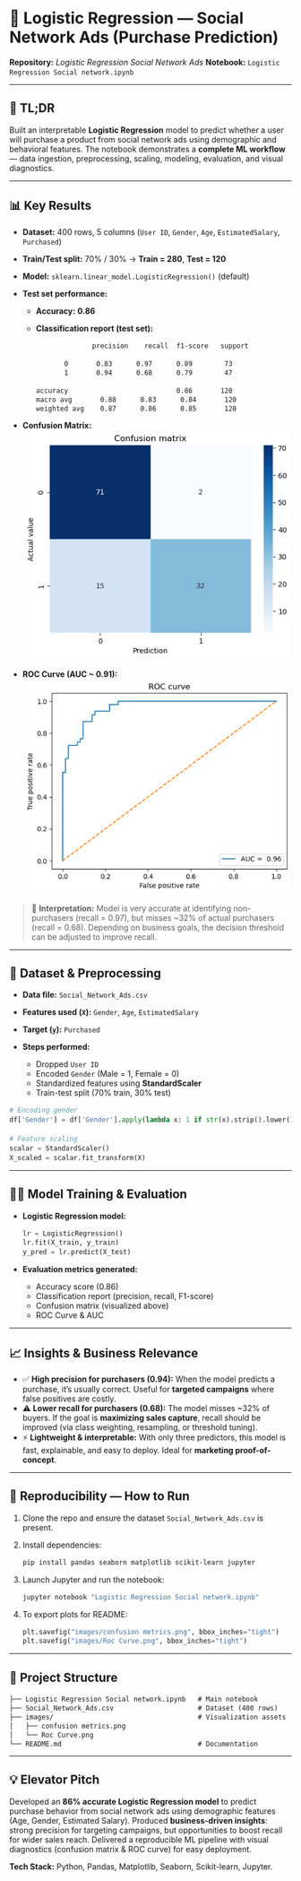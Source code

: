 # 📣 Logistic Regression — Social Network Ads (Purchase Prediction)

**Repository:** *Logistic Regression Social Network Ads*
**Notebook:** `Logistic Regression Social network.ipynb`

---

## 🔎 TL;DR

Built an interpretable **Logistic Regression** model to predict whether a user will purchase a product from social network ads using demographic and behavioral features. The notebook demonstrates a **complete ML workflow** — data ingestion, preprocessing, scaling, modeling, evaluation, and visual diagnostics.

---

## 📊 Key Results

* **Dataset:** 400 rows, 5 columns (`User ID`, `Gender`, `Age`, `EstimatedSalary`, `Purchased`)

* **Train/Test split:** 70% / 30% → **Train = 280**, **Test = 120**

* **Model:** `sklearn.linear_model.LogisticRegression()` (default)

* **Test set performance:**

  * **Accuracy:** **0.86**
  * **Classification report (test set):**

    ```
                  precision    recall  f1-score   support

           0       0.83      0.97      0.89        73
           1       0.94      0.68      0.79        47

    accuracy                           0.86       120
    macro avg       0.88      0.83      0.84       120
    weighted avg    0.87      0.86      0.85       120
    ```

* **Confusion Matrix:**
  ![Confusion Matrix](images/confusion%20metrics.png)

* **ROC Curve (AUC \~ 0.91):**
  ![ROC Curve](images/Roc%20Curve.png)

> 📌 **Interpretation:**
> Model is very accurate at identifying non-purchasers (recall = 0.97), but misses \~32% of actual purchasers (recall = 0.68). Depending on business goals, the decision threshold can be adjusted to improve recall.

---

## 📂 Dataset & Preprocessing

* **Data file:** `Social_Network_Ads.csv`
* **Features used (`X`):** `Gender`, `Age`, `EstimatedSalary`
* **Target (`y`):** `Purchased`
* **Steps performed:**

  * Dropped `User ID`
  * Encoded `Gender` (Male = 1, Female = 0)
  * Standardized features using **StandardScaler**
  * Train-test split (70% train, 30% test)

```python
# Encoding gender
df['Gender'] = df['Gender'].apply(lambda x: 1 if str(x).strip().lower() == "male" else 0)

# Feature scaling
scalar = StandardScaler()
X_scaled = scalar.fit_transform(X)
```

---

## 🧑‍💻 Model Training & Evaluation

* **Logistic Regression model:**

  ```python
  lr = LogisticRegression()
  lr.fit(X_train, y_train)
  y_pred = lr.predict(X_test)
  ```
* **Evaluation metrics generated:**

  * Accuracy score (0.86)
  * Classification report (precision, recall, F1-score)
  * Confusion matrix (visualized above)
  * ROC Curve & AUC

---

## 📈 Insights & Business Relevance

* ✅ **High precision for purchasers (0.94):** When the model predicts a purchase, it’s usually correct. Useful for **targeted campaigns** where false positives are costly.
* ⚠️ **Lower recall for purchasers (0.68):** The model misses \~32% of buyers. If the goal is **maximizing sales capture**, recall should be improved (via class weighting, resampling, or threshold tuning).
* ⚡ **Lightweight & interpretable:** With only three predictors, this model is fast, explainable, and easy to deploy. Ideal for **marketing proof-of-concept**.

---

## 🧾 Reproducibility — How to Run

1. Clone the repo and ensure the dataset `Social_Network_Ads.csv` is present.
2. Install dependencies:

   ```bash
   pip install pandas seaborn matplotlib scikit-learn jupyter
   ```
3. Launch Jupyter and run the notebook:

   ```bash
   jupyter notebook "Logistic Regression Social network.ipynb"
   ```
4. To export plots for README:

   ```python
   plt.savefig("images/confusion metrics.png", bbox_inches="tight")
   plt.savefig("images/Roc Curve.png", bbox_inches="tight")
   ```

---

## 📁 Project Structure

```
├── Logistic Regression Social network.ipynb   # Main notebook
├── Social_Network_Ads.csv                     # Dataset (400 rows)
├── images/                                    # Visualization assets
│   ├── confusion metrics.png
│   └── Roc Curve.png
└── README.md                                  # Documentation
```

---

## 💡 Elevator Pitch

Developed an **86% accurate Logistic Regression model** to predict purchase behavior from social network ads using demographic features (Age, Gender, Estimated Salary). Produced **business-driven insights**: strong precision for targeting campaigns, but opportunities to boost recall for wider sales reach. Delivered a reproducible ML pipeline with visual diagnostics (confusion matrix & ROC curve) for easy deployment.

**Tech Stack:** Python, Pandas, Matplotlib, Seaborn, Scikit-learn, Jupyter.
